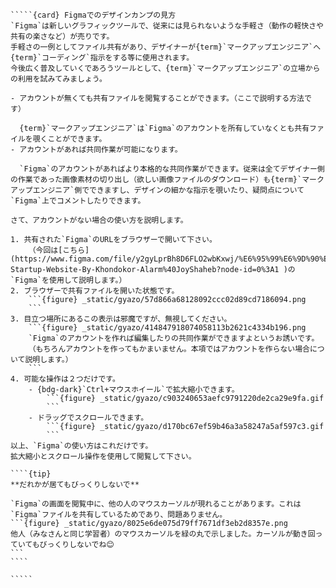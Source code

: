 ``````{div} taskcard
`````{card} Figmaでのデザインカンプの見方
`Figma`は新しいグラフィックツールで、従来には見られないような手軽さ（動作の軽快さや共有の楽さなど）が売りです。
手軽さの一例としてファイル共有があり、デザイナーが{term}`マークアップエンジニア`へ{term}`コーディング`指示をする等に使用されます。
今後広く普及していくであろうツールとして、{term}`マークアップエンジニア`の立場からの利用を試みてみましょう。

- アカウントが無くても共有ファイルを閲覧することができます。（ここで説明する方法です）

  {term}`マークアップエンジニア`は`Figma`のアカウントを所有していなくとも共有ファイルを覗くことができます。
- アカウントがあれば共同作業が可能になります。

  `Figma`のアカウントがあればより本格的な共同作業ができます。従来は全てデザイナー側の作業であった画像素材の切り出し（欲しい画像ファイルのダウンロード）も{term}`マークアップエンジニア`側でできますし、デザインの細かな指示を覗いたり、疑問点について`Figma`上でコメントしたりできます。

さて、アカウントがない場合の使い方を説明します。

1. 共有された`Figma`のURLをブラウザーで開いて下さい。
	（今回は[こちら](https://www.figma.com/file/y2gyLprBh8D6FLO2wbKxwj/%E6%95%99%E6%9D%90%E3%83%BBResponsive-Startup-Website-By-Khondokor-Alarm%40JoyShaheb?node-id=0%3A1 )の`Figma`を使用して説明します。）
2. ブラウザーで共有ファイルを開いた状態です。
	```{figure} _static/gyazo/57d866a68128092ccc02d89cd7186094.png
	```
3. 目立つ場所にあるこの表示は邪魔ですが、無視してください。
	```{figure} _static/gyazo/414847918074058113b2621c4334b196.png
	`Figma`のアカウントを作れば編集したりの共同作業ができますよというお誘いです。
	（もちろんアカウントを作ってもかまいません。本項ではアカウントを作らない場合について説明します。）
	```
4. 可能な操作は２つだけです。
	- {bdg-dark}`Ctrl+マウスホイール`で拡大縮小できます。
		```{figure} _static/gyazo/c903240653aefc9791220de2ca29e9fa.gif
		```
	- ドラッグでスクロールできます。
		```{figure} _static/gyazo/d170bc67ef59b46a3a58247a5af597c3.gif
		```
以上、`Figma`の使い方はこれだけです。
拡大縮小とスクロール操作を使用して閲覧して下さい。

````{tip}
**だれかが居てもびっくりしないで**

`Figma`の画面を閲覧中に、他の人のマウスカーソルが現れることがあります。これは`Figma`ファイルを共有しているためであり、問題ありません。
```{figure} _static/gyazo/8025e6de075d79ff7671df3eb2d8357e.png
他人（みなさんと同じ学習者）のマウスカーソルを緑の丸で示しました。カーソルが動き回っていてもびっくりしないでね😊
```
````

`````
``````
